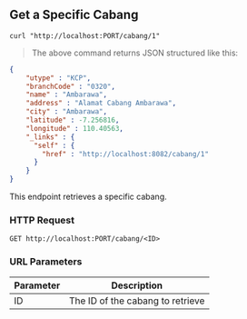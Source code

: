 ## Get a Specific Cabang

```shell
curl "http://localhost:PORT/cabang/1"

```

> The above command returns JSON structured like this:

```json
{
    "utype" : "KCP",
    "branchCode" : "0320",
    "name" : "Ambarawa",
    "address" : "Alamat Cabang Ambarawa",
    "city" : "Ambarawa",
    "latitude" : -7.256816,
    "longitude" : 110.40563,
    "_links" : {
      "self" : {
        "href" : "http://localhost:8082/cabang/1"
      }
    }
}
```

This endpoint retrieves a specific cabang.

### HTTP Request

`GET http://localhost:PORT/cabang/<ID>`

### URL Parameters

Parameter | Description
--------- | -----------
ID | The ID of the cabang to retrieve

